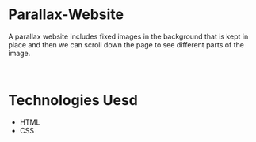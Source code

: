 # Parallax-Website
<p>A parallax website includes fixed images in the background that is kept in place and then we can scroll down the page to see different parts of the image.</p>
<br>
<h1>Technologies Uesd</h1>
<ul>
  <li>HTML</li>
  <li>CSS</li>
</ul>
